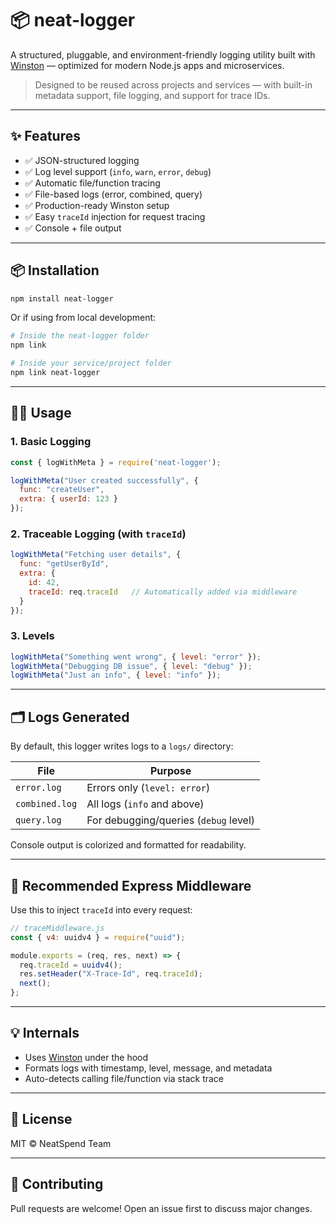 # 📦 neat-logger

A structured, pluggable, and environment-friendly logging utility built with [Winston](https://github.com/winstonjs/winston) — optimized for modern Node.js apps and microservices.

> Designed to be reused across projects and services — with built-in metadata support, file logging, and support for trace IDs.

---

## ✨ Features

- ✅ JSON-structured logging
- ✅ Log level support (`info`, `warn`, `error`, `debug`)
- ✅ Automatic file/function tracing
- ✅ File-based logs (error, combined, query)
- ✅ Production-ready Winston setup
- ✅ Easy `traceId` injection for request tracing
- ✅ Console + file output

---

## 📦 Installation

```bash
npm install neat-logger
```

Or if using from local development:

```bash
# Inside the neat-logger folder
npm link

# Inside your service/project folder
npm link neat-logger
```

---

## 🧑‍💻 Usage

### 1. Basic Logging

```js
const { logWithMeta } = require('neat-logger');

logWithMeta("User created successfully", {
  func: "createUser",
  extra: { userId: 123 }
});
```

### 2. Traceable Logging (with `traceId`)

```js
logWithMeta("Fetching user details", {
  func: "getUserById",
  extra: {
    id: 42,
    traceId: req.traceId   // Automatically added via middleware
  }
});
```

### 3. Levels

```js
logWithMeta("Something went wrong", { level: "error" });
logWithMeta("Debugging DB issue", { level: "debug" });
logWithMeta("Just an info", { level: "info" });
```

---

## 🗂 Logs Generated

By default, this logger writes logs to a `logs/` directory:

| File           | Purpose                        |
|----------------|--------------------------------|
| `error.log`    | Errors only (`level: error`)   |
| `combined.log` | All logs (`info` and above)    |
| `query.log`    | For debugging/queries (`debug` level) |

Console output is colorized and formatted for readability.

---

## 🧩 Recommended Express Middleware

Use this to inject `traceId` into every request:

```js
// traceMiddleware.js
const { v4: uuidv4 } = require("uuid");

module.exports = (req, res, next) => {
  req.traceId = uuidv4();
  res.setHeader("X-Trace-Id", req.traceId);
  next();
};
```

---

## 💡 Internals

- Uses [Winston](https://github.com/winstonjs/winston) under the hood
- Formats logs with timestamp, level, message, and metadata
- Auto-detects calling file/function via stack trace

---

## 📜 License

MIT © NeatSpend Team

---

## 🤝 Contributing

Pull requests are welcome! Open an issue first to discuss major changes.
